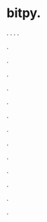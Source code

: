 # bitpy.
.
.
.
.












.






















































.
























.



























.

















































































.































































.































































































.















.


































































.
























































































.




.






.

.
